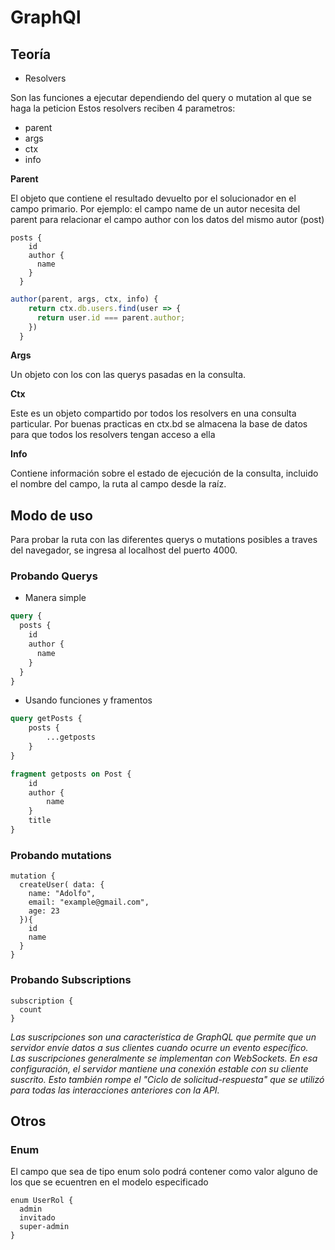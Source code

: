 # GraphQl
## Teoría

- Resolvers
 
Son las funciones a ejecutar dependiendo del query o mutation al que se haga la peticion
Estos resolvers reciben 4 parametros:

- parent
- args
- ctx
- info

**Parent** 

El objeto que contiene el resultado devuelto por el solucionador en el campo primario.
Por ejemplo: el campo name de un autor necesita del parent para relacionar el campo author con los datos del mismo autor (post)
```
posts {
    id
    author {
      name
    }
  }
```

```javascript
author(parent, args, ctx, info) {
    return ctx.db.users.find(user => {
      return user.id === parent.author;
    })
  }
```
**Args**

Un objeto con los con las querys pasadas en la consulta.

**Ctx**

Este es un objeto compartido por todos los resolvers en una consulta particular.
Por buenas practicas en ctx.bd se almacena la base de datos para que todos los resolvers tengan acceso a ella

**Info**

Contiene información sobre el estado de ejecución de la consulta, incluido el nombre del campo, la ruta al campo desde la raíz.

## Modo de uso

Para probar la ruta con las diferentes querys o mutations posibles a traves del navegador, se ingresa al localhost del puerto 4000.

### Probando Querys

- Manera simple

```graphql
query {
  posts {
    id
    author {
      name
    }
  }
}
```

- Usando funciones y framentos

```graphql
query getPosts {
    posts {
        ...getposts
    }
}

fragment getposts on Post {
    id
    author {
        name
    }
    title
}
```

### Probando mutations

```
mutation {
  createUser( data: {
    name: "Adolfo",
    email: "example@gmail.com",
    age: 23
  }){
    id
    name
  }
}
```

### Probando Subscriptions

```
subscription {
  count
}
```

_Las suscripciones son una característica de GraphQL que permite que un servidor envíe datos a sus clientes cuando ocurre un evento específico. Las suscripciones generalmente se implementan con WebSockets. En esa configuración, el servidor mantiene una conexión estable con su cliente suscrito. Esto también rompe el "Ciclo de solicitud-respuesta" que se utilizó para todas las interacciones anteriores con la API._

## Otros

### Enum

El campo que sea de tipo enum solo podrá contener como valor alguno de los que se ecuentren en el modelo especificado

```
enum UserRol {
  admin
  invitado
  super-admin
}
```
